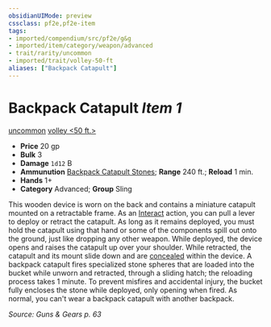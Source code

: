 ```yaml
---
obsidianUIMode: preview
cssclass: pf2e,pf2e-item
tags:
- imported/compendium/src/pf2e/g&g
- imported/item/category/weapon/advanced
- trait/rarity/uncommon
- imported/trait/volley-50-ft
aliases: ["Backpack Catapult"]
---
```

# Backpack Catapult *Item 1*  
[uncommon](uncommon.md)  [volley <50 ft.>](volley.md)  

- **Price** 20 gp
- **Bulk** 3
- **Damage** `1d12` B
- **Ammunution** [Backpack Catapult Stones](backpack-catapult-stones-g-g.md); **Range** 240 ft.; **Reload** 1 min.
- **Hands** 1+
- **Category** Advanced; **Group** Sling 

This wooden device is worn on the back and contains a miniature catapult mounted on a retractable frame. As an [Interact](interact.md) action, you can pull a lever to deploy or retract the catapult. As long as it remains deployed, you must hold the catapult using that hand or some of the components spill out onto the ground, just like dropping any other weapon. While deployed, the device opens and raises the catapult up over your shoulder. While retracted, the catapult and its mount slide down and are [concealed](conditions.md#Concealed) within the device. A backpack catapult fires specialized stone spheres that are loaded into the bucket while unworn and retracted, through a sliding hatch; the reloading process takes 1 minute. To prevent misfires and accidental injury, the bucket fully encloses the stone while deployed, only opening when fired. As normal, you can't wear a backpack catapult with another backpack.

*Source: Guns & Gears p. 63*